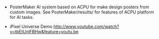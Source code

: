 - PosterMaker
AI system based on ACPU for make design posters from custom images. 
See PosterMaker/results/ for features of ACPU platform for AI tasks.

- iPixel Universe Demo
http://www.youtube.com/watch?v=tbEtUnlFBHw&feature=youtu.be
